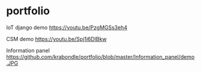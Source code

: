 # portfolio

IoT django demo
https://youtu.be/PzgMGSs3eh4

CSM demo
https://youtu.be/Spj1i6DlBkw

Information panel
https://github.com/krabondle/portfolio/blob/master/Information_panel/demo.JPG
